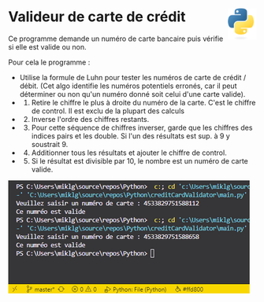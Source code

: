 # **Valideur de carte de crédit**  <a href="../../"><img align="right" src="../../assets/Python-logo-notext.svg" alt="Python" title="Phthon" widht="auto" height="64px"></a>

Ce programme demande un numéro de carte bancaire puis vérifie si elle est valide ou non.

Pour cela le programme :
*  Utilise la formule de Luhn pour tester les numéros de carte de crédit / débit. (Cet algo identifie les numéros potentiels erronés, car il peut déterminer ou non qu'un numéro donné soit celui d'une carte valide).
* 1. Retire le chiffre le plus à droite du numéro de la carte. C'est le chiffre de control. Il est exclu de la plupart des calculs
* 2. Inverse l'ordre des chiffres restants.
* 3. Pour cette séquence de chiffres inverser, garde que les chiffres des indices pairs et les double. Si l'un des résultats est sup. à 9 y soustrait 9.
* 4. Additionner tous les résultats et ajouter le chiffre de control.
* 5. Si le résultat est divisible par 10, le nombre est un numéro de carte valide.

![valideur de cart de crédit](../../assets/screenshots/ccv.png)